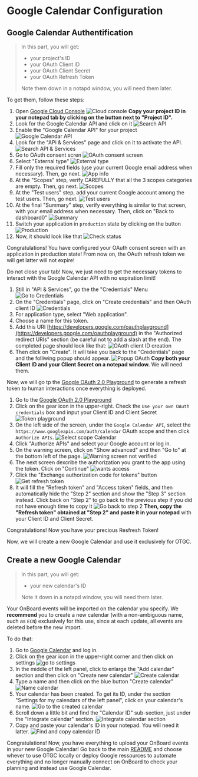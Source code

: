 # Google Calendar Configuration

## Google Calendar Authentification

>In this part, you will get:
>
>* your project's ID
>* your OAuth Client ID
>* your OAuth Client Secret
>* your OAuth Refresh Token
>
>Note them down in a notapd window, you will need them later.

To get them, follow these steps:

1. Open [Google Cloud Console](https://console.cloud.google.com/)
![Cloud console](pictures/2022-09-11-11-52-58.png)
**Copy your project ID in your notepad tab by clicking on the button next to "Project ID".**
2. Look for the Google Calendar API and click on it
![Search API](pictures/2022-09-11-11-54-22.png)
3. Enable the "Google Calendar API" for your project
![Google Calendar API](pictures/2022-09-11-11-55-26.png)
4. Look for the "APi & Services" page and click on it to activate the API.
![Search API & Services](pictures/2022-09-11-11-59-18.png)
5. Go to OAuth consent scren
![OAuth consent screen](pictures/2022-09-11-12-00-32.png)
6. Select "External type"
![External type](pictures/2022-09-11-12-02-11.png)
7. Fill only the required fields (use your current Google email address when necessary). Then, go next.
![App info](pictures/2022-09-11-12-03-18.png)
8. At the "Scopes" step, verify CAREFULLY that all the 3 scopes categories are empty. Then, go next.
![Scopes](pictures/2022-09-11-12-05-06.png)
9. At the "Test users" step, add your current Google account among the test users. Then, go next.
![Test users](pictures/2022-09-11-12-06-12.png)
10. At the final "Summary" step, verify everything is similar to that screen,  with your email address when necessary. Then, click on "Back to dashboard0"
![Summary](pictures/2022-09-11-12-09-41.png)
11. Switch your application in `production` state by clicking on the button
![Production](pictures/2022-09-11-12-10-29.png)
12. Now, it should look like that
![Check status](pictures/2022-09-11-12-10-52.png)

Congratulations! You have configured your OAuth consent screen with an application in production state!
From now on, the OAuth refresh token we will get latter will not expire!

Do not close your tab! Now, we just need to get the necessary tokens to interact with the Google Calendar API with no expiration limit!

1. Still in "API & Services", go the the "Credentials" Menu
![Go to Credentials](pictures/2022-09-11-12-18-37.png)
2. On the "Credentials" page, click on "Create credentials" and then OAuth client ID
![Credentials](pictures/2022-09-11-12-20-11.png)
3. For application type, select "Web application".
4. Choose a name for this token.
5. Add this URI [https://developers.google.com/oauthplayground](https://developers.google.com/oauthplayground) in the "Authorized redirect URIs" section (be careful not to add a slash at the end). The completed page should look like that:
![OAoth client ID creation](pictures/2022-09-11-12-22-27.png)
6. Then click on "Create". It will take you back to the "Credentials" page and the folliwing popup should appear.
![Popup OAuth](pictures/2022-09-11-12-26-51.png)
**Copy both your Client ID and your Client Secret on a notepad window.** We will need them.

Now, we will go tp the [Google OAuth 2.0 Playground](https://developers.google.com/oauthplayground) to generate a refresh token to human interactions once everything is deployed.

1. Go to the [Google OAuth 2.0 Playground](https://developers.google.com/oauthplayground)
2. Click on the gear icon in the upper-right. Check the `Use your own OAuth credentials` box and input your Client ID and Client Secret
![Token playground](pictures/2022-09-11-12-39-02.png)
3. On the left side of the screen, under the `Google Calendar API`, select the `https://www.googleapis.com/auth/calendar` OAuth scope and then click `Authorize APIs`.
![Select scope Calendar](pictures/2022-09-11-12-40-05.png)
4. Click "Authorize APIs" and select your Google account or log in.
5. On the warning screen, click on "Show advanced" and then "Go to" at the bottom left of the page.
![Warning screen not verified](pictures/2022-09-11-12-43-54.png)
6. The next screen dexcribe the authorization you grant to the app  using the token. Click on "Continue"
![wants access](pictures/2022-09-11-12-45-47.png)
7. Click the "Exchange authorization code for tokens" button
![Get refresh token](pictures/2022-09-11-12-46-21.png)
8. It will fill the "Refresh token" and "Access token" fields, and then automatically hide the "Step 2" section and show the "Step 3" section instead. Click back on "Step 2" to go back to the previous step if you did not have enough time to copy it
![Go back to step 2](pictures/2022-09-11-13-50-38.png)
**Then, copy the "Refresh token" obtained at "Step 2" and paste it in your notepad** with your Client ID and Client Secret.

Congratulations! Now you have your precious Resfresh Token!

Now, we will create a new Google Calendar and use it exclusively for OTGC.

## Create a new Google Calendar

>In this part, you will get:
>
>* your new calendar's ID
>
>Note it down in a notapd window, you will need them later.

Your OnBoard events will be imported on the calendar you specify.
We **recommend** you to create a new calendar (with a non-ambiguous name, such as `ECN`) exclusively for this use, since at each update, all events are deleted before the new import.

To do that:

1. Go to [Google Calendar](https://calendar.google.com/calendar/) and log in.
2. Click on the gear icon in the upper-right corner and then click on settings
![go to settings](pictures/2022-09-11-12-56-04.png)
3. In the middle of the left panel, click to enlarge the "Add calendar" section and then click on "Create new calendar"
![Create calendar](pictures/2022-09-11-12-56-39.png)
4. Type a name and then click on the blue button "Create calendar"
![Name calendar](pictures/2022-09-11-12-57-03.png)
5. Your calendar has been created. To get its ID, under the section "Settings for my calendars of the left panel", click on your calendar's name.
![Go to the created calendar](pictures/2022-09-11-12-57-32.png)
6. Scroll down a little bit and find the "Calendar ID" sub-section, just under the "Integrate calendar" section.
![Integrate calendar section](pictures/2022-09-11-12-58-02.png)
7. Copy and paste your calendar's ID in your notepad. You will need it latter.
![Find and copy calendar ID](pictures/2022-09-11-12-58-23.png)

Congratulations! Now, you have everything to upload your OnBoard events in your new Google Calendar!
Go back to the main [README](./README.md#Installation) and choose whever to use OTGC locally or deploy Google ressources to automate everything and no longer manually connect on OnBoard to check your planning and instead use Google Calendar.
